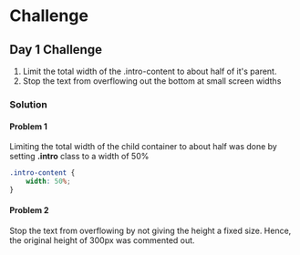 # Challenge 

## Day 1 Challenge
1) Limit the total width of the .intro-content to about half of it's parent.
2) Stop the text from overflowing out the bottom at small screen widths

### Solution

#### Problem 1
Limiting the total width of the child container to about half was done by setting **.intro** class to a width of 50%
```css
.intro-content {
    width: 50%;
}
```

#### Problem 2
Stop the text from overflowing by not giving the height a fixed size. Hence, the original height of 300px was commented out.
